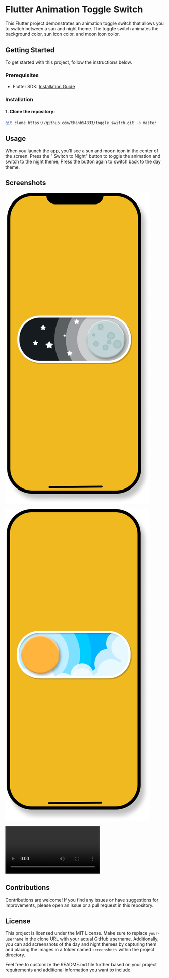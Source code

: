 # Flutter Animation Toggle Switch

This Flutter project demonstrates an animation toggle switch that allows you to switch between a sun
and night theme. The toggle switch animates the background color, sun icon color, and moon icon
color.

## Getting Started

To get started with this project, follow the instructions below.

### Prerequisites

- Flutter SDK: [Installation Guide](https://flutter.dev/docs/get-started/install)

### Installation

#### 1. Clone the repository:

```bash
git clone https://github.com/thanh54833/toggle_switch.git -b master
```

## Usage

When you launch the app, you'll see a sun and moon icon in the center of the screen. Press the "
Switch to Night" button to toggle the animation and switch to the night theme. Press the button
again to switch back to the day theme.

## Screenshots

![Screenshot sun](screenshot/screenshot_night.png)

![Screenshot night](screenshot/screenshot_sun.png)

![Watch the video](screenshot/video.MP4)

## Contributions

Contributions are welcome! If you find any issues or have suggestions for improvements, please open
an issue or a pull request in this repository.

## License

This project is licensed under the MIT License. Make sure to replace `your-username` in the clone
URL with your actual GitHub username. Additionally, you can add screenshots of the day and night
themes by capturing them and placing the images in a folder named `screenshots` within the project
directory.

Feel free to customize the README.md file further based on your project requirements and additional
information you want to include.

